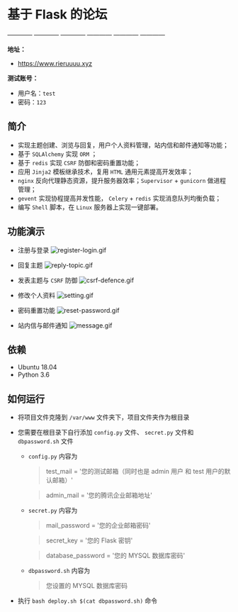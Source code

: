 # 基于 Flask 的论坛
———— ———— ———— ———— ———— ————

**地址：** 
- https://www.rieruuuu.xyz

**测试账号：** 
- 用户名：`test` 
- 密码：`123`


**简介**
-
- 实现主题创建、浏览与回复，用户个人资料管理，站内信和邮件通知等功能；
- 基于 `SQLAlchemy` 实现 `ORM` ；
- 基于 `redis` 实现 `CSRF` 防御和密码重置功能；
- 应用 `Jinja2` 模板继承技术，复用 `HTML` 通用元素提高开发效率；
- `nginx` 反向代理静态资源，提升服务器效率；`Supervisor` + `gunicorn` 做进程管理；
- `gevent` 实现协程提高并发性能， `Celery` + `redis` 实现消息队列均衡负载；
- 编写 `Shell` 脚本，在 `Linux` 服务器上实现一键部署。


**功能演示**
- 
- 注册与登录
![register-login.gif](https://i.loli.net/2019/07/11/5d26c5dd6176251745.gif)

- 回复主题
![reply-topic.gif](https://i.loli.net/2019/07/11/5d26c710e7a7c86528.gif)

- 发表主题与 `CSRF` 防御
![csrf-defence.gif](https://i.loli.net/2019/07/11/5d26c7320578f36848.gif)

- 修改个人资料
![setting.gif](https://i.loli.net/2019/07/11/5d26c74a5e6b510146.gif)

- 密码重置功能
![reset-password.gif](https://i.loli.net/2019/07/11/5d26c75777bd322474.gif)

- 站内信与邮件通知
![message.gif](https://i.loli.net/2019/07/11/5d26c7509310265855.gif)


**依赖**
-
- Ubuntu 18.04
- Python 3.6


**如何运行**
-
- 将项目文件克隆到 `/var/www` 文件夹下，项目文件夹作为根目录

- 您需要在根目录下自行添加 `config.py` 文件、 `secret.py` 文件和 `dbpassword.sh` 文件

  - `config.py` 内容为
	>test_mail = '您的测试邮箱（同时也是 admin 用户 和 test 用户的默认邮箱）'

	>admin_mail = '您的腾讯企业邮箱地址'

  - `secret.py` 内容为
	>mail_password = '您的企业邮箱密码'

	>secret_key = '您的 Flask 密钥'

	>database_password = '您的 MYSQL 数据库密码'

  - `dbpassword.sh` 内容为
	>您设置的 MYSQL 数据库密码

- 执行 `bash deploy.sh $(cat dbpassword.sh)` 命令